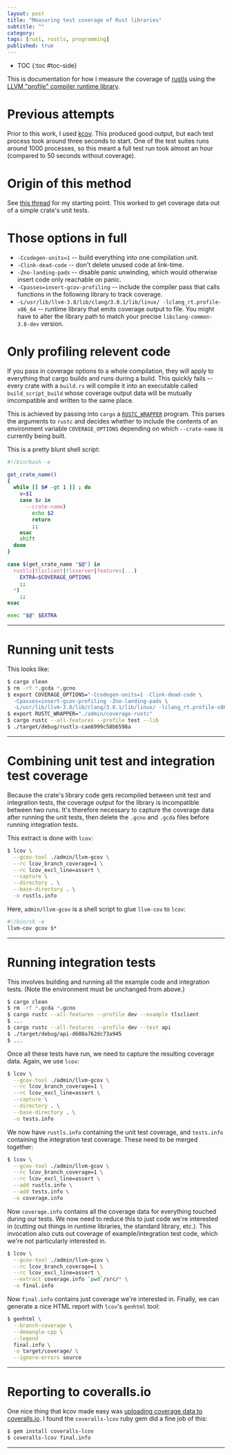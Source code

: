 ```yaml
---
layout: post
title: "Measuring test coverage of Rust libraries"
subtitle: ""
category: 
tags: [rust, rustls, programming]
published: true
---
```


* TOC
{:toc #toc-side}

This is documentation for how I measure the coverage of [rustls][rustls] using the [LLVM "profile" compiler runtime library][compilerrt].

# Previous attempts

Prior to this work, I used [kcov][kcov].  This produced good output, but each test process took around three seconds to start.
One of the test suites runs around 1000 processes, so this meant a full test run took almost an hour (compared to 50 seconds without coverage).

# Origin of this method

See [this thread][kennytm] for my starting point.  This worked to get coverage data out of a simple crate's unit tests.

# Those options in full

  * `-Ccodegen-units=1` -- build everything into one compilation unit.
  * `-Clink-dead-code` -- don't delete unused code at link-time.
  * `-Zno-landing-pads` -- disable panic unwinding, which would otherwise insert code only reachable on panic.
  * `-Cpasses=insert-gcov-profiling` -- include the compiler pass that calls functions in the following library to track coverage.
  * `-L/usr/lib/llvm-3.8/lib/clang/3.8.1/lib/linux/ -lclang_rt.profile-x86_64` -- runtime library that emits coverage output to file.  You might have to alter the library path to match your precise `libclang-common-3.8-dev` version.

# Only profiling relevent code

If you pass in coverage options to a whole compilation, they will apply to everything that cargo builds and
runs during a build.  This quickly fails -- every crate with a `build.rs` will compile it into an executable
called `build_script_build` whose coverage output data will be mutually imcompatible and written to the same place.

This is achieved by passing into `cargo` a [`RUSTC_WRAPPER`][cargoenv] program.  This parses the arguments
to `rustc` and decides whether to include the contents of an environment variable `COVERAGE_OPTIONS` depending
on which `--crate-name` is currently being built.

This is a pretty blunt shell script:

```bash
#!/bin/bash -e

get_crate_name()
{
  while [[ $# -gt 1 ]] ; do
    v=$1
    case $v in
      --crate-name)
        echo $2
        return
        ;;
    esac
    shift
  done
}

case $(get_crate_name "$@") in
  rustls|tlsclient|tlsserver|features|...)
    EXTRA=$COVERAGE_OPTIONS
    ;;
  *)
    ;;
esac

exec "$@" $EXTRA
```

-----

# Running unit tests

This looks like:

```bash
$ cargo clean
$ rm -rf *.gcda *.gcno
$ export COVERAGE_OPTIONS="-Ccodegen-units=1 -Clink-dead-code \
  -Cpasses=insert-gcov-profiling -Zno-landing-pads \
  -L/usr/lib/llvm-3.8/lib/clang/3.8.1/lib/linux/ -lclang_rt.profile-x86_64"
$ export RUSTC_WRAPPER="./admin/coverage-rustc"
$ cargo rustc --all-features --profile test --lib
$ ./target/debug/rustls-cae6999c58b6598a
```

-----

# Combining unit test and integration test coverage

Because the crate's library code gets recompiled between unit test and integration tests, the coverage output for the library
is incompatible between two runs.  It's therefore necessary to capture the coverage data after running the unit tests,
then delete the `.gcno` and `.gcda` files before running integration tests.

This extract is done with `lcov`:

```bash
$ lcov \
  --gcov-tool ./admin/llvm-gcov \
  --rc lcov_branch_coverage=1 \
  --rc lcov_excl_line=assert \
  --capture \
  --directory . \
  --base-directory . \
  -o rustls.info
```

Here, `admin/llvm-gcov` is a shell script to glue `llvm-cov` to `lcov`:

```bash
#!/bin/sh -e
llvm-cov gcov $*
```

-----

# Running integration tests

This involves building and running all the example code and integration tests.
(Note the environment must be unchanged from above.)

```bash
$ cargo clean
$ rm -rf *.gcda *.gcno
$ cargo rustc --all-features --profile dev --example tlsclient
$ ...
$ cargo rustc --all-features --profile dev --test api
$ ./target/debug/api-d608a762dc73a945
$ ...
```

Once all these tests have run, we need to capture the resulting coverage data.  Again, we use `lcov`:

```bash
$ lcov \
  --gcov-tool ./admin/llvm-gcov \
  --rc lcov_branch_coverage=1 \
  --rc lcov_excl_line=assert \
  --capture \
  --directory . \
  --base-directory . \
  -o tests.info
```

We now have `rustls.info` containing the unit test coverage, and `tests.info` containing the integration
test coverage.  These need to be merged together:

```bash
$ lcov \
  --gcov-tool ./admin/llvm-gcov \
  --rc lcov_branch_coverage=1 \
  --rc lcov_excl_line=assert \
  --add rustls.info \
  --add tests.info \
  -o coverage.info
```

Now `coverage.info` contains all the coverage data for everything touched during our tests.  We now need
to reduce this to just code we're interested in (cutting out things in runtime libraries, the standard library, etc.).
This invocation also cuts out coverage of example/integration test code, which we're not particularly interested in.

```bash
$ lcov \
  --gcov-tool ./admin/llvm-gcov \
  --rc lcov_branch_coverage=1 \
  --rc lcov_excl_line=assert \
  --extract coverage.info `pwd`/src/* \
  -o final.info
```

Now `final.info` contains just coverage we're interested in.  Finally, we can generate a nice HTML report
with `lcov`'s `genhtml` tool:

```bash
$ genhtml \
  --branch-coverage \
  --demangle-cpp \
  --legend
  final.info \
  -o target/coverage/ \
  --ignore-errors source
```

-----

# Reporting to coveralls.io

One nice thing that kcov made easy was [uploading coverage data to coveralls.io][coveralls].  I found the `coveralls-lcov`
ruby gem did a fine job of this:

```bash
$ gem install coveralls-lcov
$ coveralls-lcov final.info
```

-----

[rustls]: https://github.com/ctz/rustls
[kcov]: https://github.com/SimonKagstrom/kcov
[compilerrt]: https://compiler-rt.llvm.org/
[kennytm]: https://users.rust-lang.org/t/howto-generating-a-branch-coverage-report/8524/2
[cargoenv]: https://github.com/rust-lang/cargo/blob/master/src/doc/environment-variables.md
[coveralls]: https://coveralls.io/github/ctz/rustls
